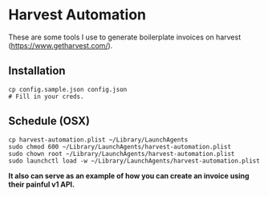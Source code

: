 # Harvest Automation
These are some tools I use to generate boilerplate invoices on harvest (https://www.getharvest.com/).

## Installation
```
cp config.sample.json config.json
# Fill in your creds.
```

## Schedule (OSX)
```
cp harvest-automation.plist ~/Library/LaunchAgents
sudo chmod 600 ~/Library/LaunchAgents/harvest-automation.plist
sudo chown root ~/Library/LaunchAgents/harvest-automation.plist
sudo launchctl load -w ~/Library/LaunchAgents/harvest-automation.plist
```

__It also can serve as an example of how you can create an invoice using their painful v1 API.__

